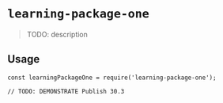 # `learning-package-one`

> TODO: description

## Usage

```
const learningPackageOne = require('learning-package-one');

// TODO: DEMONSTRATE Publish 30.3
```
